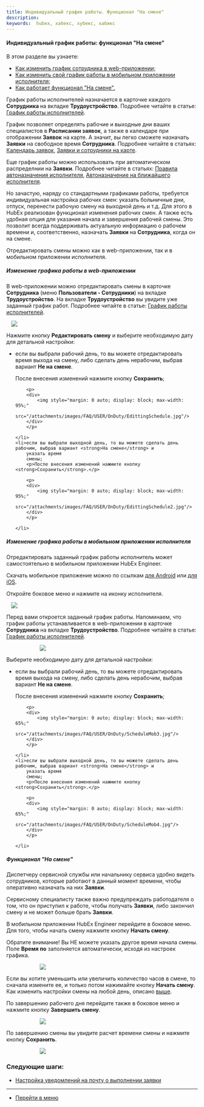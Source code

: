 ```yaml
---
title: Индивидуальный график работы. Функционал "На смене"
description:
keywords:  hubex, хабекс, хубекс, хабикс
---
```



#### Индивидуальный график работы: функционал "На смене"
В этом разделе вы узнаете:
<html>
<meta charset="utf-8">
<ul>
    <li><a href="#scheduleweb">Как изменить график сотрудника в web-приложении;</a></li>
    <li><a href="#schedulemob">Как изменить свой график работы в мобильном приложении исполнителя;</a></li>
    <li><a href="#ondutty">Как работает функционал "На смене".</a></li>
</ul>
</html>
<body>
<p>График работы исполнителей назначается в карточке каждого <strong>Сотрудника </strong>на вкладке <strong>Трудоустройство</strong>.
    Подробнее читайте в
    статье: <a
            href="https://wiki.hubex.ru/docs/FAQ/RU/user/Schedule.html">График работы исполнителей</a>.</p>
<p>График позволяет
    определять рабочие и выходные дни ваших специалистов в <strong>Расписании заявок</strong>, а также в календаре при
    отображении <strong>Заявок</strong>
    на карте. А значит,
    вы легко сможете назначать <strong>Заявки</strong> на свободное время <strong>Сотрудника</strong>. Подробнее читайте
    в
    статьях: <a
            href="https://wiki.hubex.ru/docs/FAQ/RU/user/Calendar.html">Календарь заявок</a>, <a
            href="https://wiki.hubex.ru/docs/FAQ/RU/user/TicketsOnMap.html">Заявки и сотрудники на карте</a>. </p>

<p>Еще график
    работы можно
    использовать при автоматическом распределнии на <strong>Заявки</strong>. Подробнее читайте в статьях: <a
            href="https://wiki.hubex.ru/docs/FAQ/RU/admin/RulesOfChoice.html">Правила автоназначения исполнителя</a>, <a
            href="https://wiki.hubex.ru/docs/FAQ/RU/user/RulesOfChoiceGEO.html">Автоназначение на ближайшего
        исполнителя</a>. </p>

<p>Но зачастую, наряду со стандартными графиками работы, требуется индивидуальная настройка рабочих смен: указать
    больничные дни, отпуск, перенести рабочую смену на выходной день и т.д. Для этого в HubEx реализован функционал
    изменения рабочих смен. А также есть удобная опция для указания начала и завершения рабочей смены. Это позволит
    всегда поддерживать актуальную информацию о рабочем времени и, соответственно, назначать <strong>Заявки</strong> на
    <strong>Сотрудника</strong>, когда
    он на смене. </p>

<p>Отредактировать смены можно как в web-приложении, так и в мобильном приложении исполнителя.</p>

<h5 id="scheduleweb">Изменение графика работы в web-приложении</h5>
<p>В web-приложении можно отредактировать смены в карточке <strong>Сотрудника</strong> (меню <strong>Пользователи -
    Сотрудники</strong>) на вкладке <strong>Трудоустройство</strong>. На вкладке <strong>Трудоустройство</strong> вы увидите уже заданный график работ. Подробнее
    читайте в
    статье: <a
            href="https://wiki.hubex.ru/docs/FAQ/RU/user/Schedule.html">График работы исполнителей</a>.</p>
<div>
    <img style="margin: 0 auto; display: block; max-width: 95%;"
         src="/attachments/images/FAQ/USER/OnDuty/Schedule.jpg"/>
</div>

<p>Нажмите кнопку <strong>Редактировать смену</strong> и выберите необходимую дату для детальной настройки:</p>


<ul>
    <li>если вы выбрали рабочий день, то вы можете отредактировать время выхода на смену, либо сделать день
        нерабочим, выбрав вариант <strong>Не на смене</strong>.
        <p>После внесения изменений нажмите кнопку <strong>Сохранить</strong>;</p>

        <p>
        <div>
            <img style="margin: 0 auto; display: block; max-width: 95%;"
                 src="/attachments/images/FAQ/USER/OnDuty/EdittingSchedule.jpg"/>
        </div>
        </p>

    </li>
    <li>если вы выбрали выходной день, то вы можете сделать день рабочим, выбрав вариант <strong>На смене</strong> и
        указать время
        смены;
        <p>После внесения изменений нажмите кнопку <strong>Сохранить</strong>.</p>

        <p>
        <div>
            <img style="margin: 0 auto; display: block; max-width: 95%;"
                 src="/attachments/images/FAQ/USER/OnDuty/EdittingSchedule2.jpg"/>
        </div>
        </p>

    </li>
</ul>


<h5 id="schedulemob">Изменение графика работы в мобильном приложении исполнителя</h5>

<p>Отредактировать заданный график работы исполнитель может самостоятельно в мобильном приложении HubEx Engineer. </p>
<p>Скачать мобильное приложение можно по ссылкам <a
        href="https://play.google.com/store/apps/details?id=ru.hubex.engineer">для Android</a> или <a
        href="https://apps.apple.com/ru/app/hubex-%D0%B4%D0%BB%D1%8F-%D1%81%D0%B5%D1%80%D0%B2%D0%B8%D1%81%D0%BD%D0%BE%D0%B9-%D1%81%D0%BB%D1%83%D0%B6%D0%B1%D1%8B/id1386688688">для
    iOS</a>.</p>


<p>Откройте боковое меню и нажмите на иконку исполнителя. </p>
<div>
    <img style="margin: 0 auto; display: block; max-width: 95%;"
         src="/attachments/images/FAQ/USER/OnDuty/ScheduleMob.jpg"/>
</div>

<p>Перед вами откроется заданный график работы.
    Напоминаем, что
    график работы устанавливается в web-приложении в карточке <strong>Сотрудника</strong> на вкладке <strong>Трудоустройство</strong>.
    Подробнее читайте в
    статье: <a
            href="https://wiki.hubex.ru/docs/FAQ/RU/user/Schedule.html">График работы исполнителей</a>. </p>

<div>
    <img style="margin: 0 auto; display: block; max-width: 65%;"
         src="/attachments/images/FAQ/USER/OnDuty/ScheduleMob2.jpg"/>
</div>


<p>Выберите необходимую дату для детальной настройки:</p>


<ul>
    <li>если вы выбрали рабочий день, то вы можете отредактировать время выхода на смену, либо сделать день
        нерабочим, выбрав вариант <strong>Не на смене</strong>.
        <p>После внесения изменений нажмите кнопку <strong>Сохранить</strong>;</p>

        <p>
        <div>
            <img style="margin: 0 auto; display: block; max-width: 65%;"
                 src="/attachments/images/FAQ/USER/OnDuty/ScheduleMob3.jpg"/>
        </div>
        </p>

    </li>
    <li>если вы выбрали выходной день, то вы можете сделать день рабочим, выбрав вариант <strong>На смене</strong> и
        указать время
        смены;
        <p>После внесения изменений нажмите кнопку <strong>Сохранить</strong>.</p>

        <p>
        <div>
            <img style="margin: 0 auto; display: block; max-width: 65%;"
                 src="/attachments/images/FAQ/USER/OnDuty/ScheduleMob4.jpg"/>
        </div>
        </p>

    </li>
</ul>


<h5 id="pushdelay">Функционал "На смене"</h5>

<p>Диспетчеру сервисной службы или начальнику сервиса удобно видеть сотрудников, которые работают в данный момент
    времени, чтобы оперативно назначать на них <strong>Заявки</strong>.</p>
<p>Сервисному специалисту также важно предупреждать работодателя о том, что он приступил к работе, чтобы получать
    <strong>Заявки</strong>, либо закончил смену и не может больше брать <strong>Заявки</strong>.</p>

<p>В мобильном приложении HubEx Engineer перейдите в боковое меню. Для того, чтобы начать смену нажмите кнопку
    <strong>Начать смену</strong>.</p>
<p>Обратите внимание! Вы НЕ можете указать
    другое время начала смены. Поле
    <strong>Время по</strong> заполняется автоматически, исходя из настроек графика.</p>

<div>
    <img style="margin: 0 auto; display: block; max-width: 65%;"
         src="/attachments/images/FAQ/USER/OnDuty/ScheduleMob5.jpg"/>
</div>

<p>Если вы хотите уменьшить или
    увеличить количество часов в смене, то сначала измените ее, и только потом нажимайте кнопку <strong>Начать
        смену</strong>. Как изменить настройки смены на любой день, описано <a href="#schedulemob">выше</a>. </p>

<p>По завершению рабочего дня перейдите также в боковое меню и нажмите кнопку <strong>Завершить
    смену</strong>.</p>
<div>
    <img style="margin: 0 auto; display: block; max-width: 65%;"
         src="/attachments/images/FAQ/USER/OnDuty/ScheduleMob6.jpg"/>
</div>

<p>По завершению смены вы увидите расчет времени смены и нажмите кнопку <strong>Сохранить</strong>.</p>
<div>
    <img style="margin: 0 auto; display: block; max-width: 65%;"
         src="/attachments/images/FAQ/USER/OnDuty/ScheduleMob7.jpg"/>
</div>

</body>

### Следующие шаги:
- [Настройка уведомлений на почту о выполнении заявки](./HowToManageNotifications.md)


___
- [Перейти в меню](http://wiki.hubex.ru)

